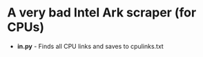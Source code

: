 # A very bad Intel Ark scraper (for CPUs)

- **in.py** - Finds all CPU links and saves to cpulinks.txt
